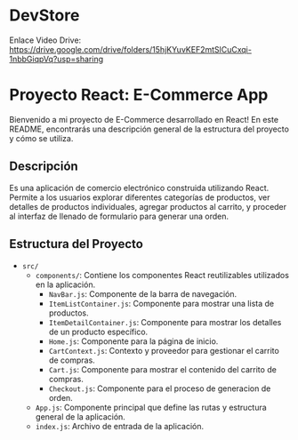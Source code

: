 # DevStore

Enlace Video Drive:
https://drive.google.com/drive/folders/15hjKYuvKEF2mtSlCuCxqi-1nbbGiqpVq?usp=sharing

# Proyecto React: E-Commerce App

Bienvenido a mi proyecto de E-Commerce desarrollado en React! En este README, encontrarás una descripción general de la estructura del proyecto y cómo se utiliza.

## Descripción

Es una aplicación de comercio electrónico construida utilizando React. Permite a los usuarios explorar diferentes categorías de productos, ver detalles de productos individuales, agregar productos al carrito, y proceder al interfaz de llenado de formulario para generar una orden.

## Estructura del Proyecto

- `src/`
  - `components/`: Contiene los componentes React reutilizables utilizados en la aplicación.
    - `NavBar.js`: Componente de la barra de navegación.
    - `ItemListContainer.js`: Componente para mostrar una lista de productos.
    - `ItemDetailContainer.js`: Componente para mostrar los detalles de un producto específico.
    - `Home.js`: Componente para la página de inicio.
    - `CartContext.js`: Contexto y proveedor para gestionar el carrito de compras.
    - `Cart.js`: Componente para mostrar el contenido del carrito de compras.
    - `Checkout.js`: Componente para el proceso de generacion de orden.
  - `App.js`: Componente principal que define las rutas y estructura general de la aplicación.
  - `index.js`: Archivo de entrada de la aplicación.
